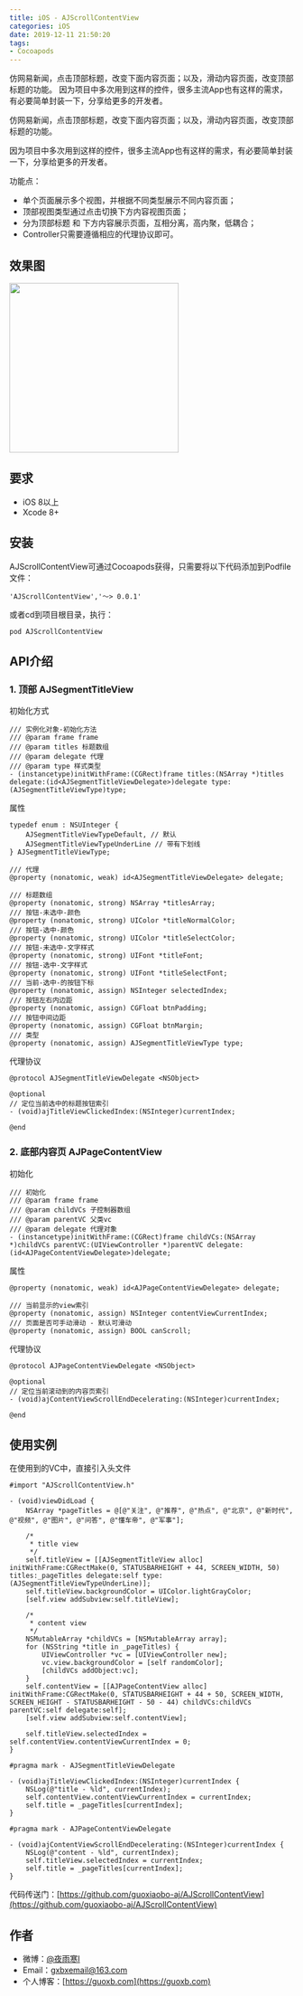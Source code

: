 ```yaml
---
title: iOS - AJScrollContentView
categories: iOS
date: 2019-12-11 21:50:20
tags:
- Cocoapods
---
```

仿网易新闻，点击顶部标题，改变下面内容页面；以及，滑动内容页面，改变顶部标题的功能。
因为项目中多次用到这样的控件，很多主流App也有这样的需求，有必要简单封装一下，分享给更多的开发者。
<!-- more -->

仿网易新闻，点击顶部标题，改变下面内容页面；以及，滑动内容页面，改变顶部标题的功能。

因为项目中多次用到这样的控件，很多主流App也有这样的需求，有必要简单封装一下，分享给更多的开发者。

功能点：

* 单个页面展示多个视图，并根据不同类型展示不同内容页面；
* 顶部视图类型通过点击切换下方内容视图页面；
* 分为顶部标题 和 下方内容展示页面，互相分离，高内聚，低耦合；
* Controller只需要遵循相应的代理协议即可。

## 效果图

<img src="AJScrollContentView/aj_scroll_contentview.gif" width="300">

## 要求

* iOS 8以上
* Xcode 8+

## 安装

AJScrollContentView可通过Cocoapods获得，只需要将以下代码添加到Podfile文件：

`'AJScrollContentView','〜> 0.0.1'`

或者cd到项目根目录，执行：

`pod AJScrollContentView`

## API介绍

### 1. 顶部 AJSegmentTitleView

初始化方式

```
/// 实例化对象-初始化方法
/// @param frame frame
/// @param titles 标题数组
/// @param delegate 代理
/// @param type 样式类型
- (instancetype)initWithFrame:(CGRect)frame titles:(NSArray *)titles delegate:(id<AJSegmentTitleViewDelegate>)delegate type:(AJSegmentTitleViewType)type;
```

属性

```
typedef enum : NSUInteger {
    AJSegmentTitleViewTypeDefault, // 默认
    AJSegmentTitleViewTypeUnderLine // 带有下划线
} AJSegmentTitleViewType;

/// 代理
@property (nonatomic, weak) id<AJSegmentTitleViewDelegate> delegate;

/// 标题数组
@property (nonatomic, strong) NSArray *titlesArray;
/// 按钮-未选中-颜色
@property (nonatomic, strong) UIColor *titleNormalColor;
/// 按钮-选中-颜色
@property (nonatomic, strong) UIColor *titleSelectColor;
/// 按钮-未选中-文字样式
@property (nonatomic, strong) UIFont *titleFont;
/// 按钮-选中-文字样式
@property (nonatomic, strong) UIFont *titleSelectFont;
/// 当前-选中-的按钮下标
@property (nonatomic, assign) NSInteger selectedIndex;
/// 按钮左右内边距
@property (nonatomic, assign) CGFloat btnPadding;
/// 按钮中间边距
@property (nonatomic, assign) CGFloat btnMargin;
/// 类型
@property (nonatomic, assign) AJSegmentTitleViewType type;
```

代理协议

```
@protocol AJSegmentTitleViewDelegate <NSObject>

@optional
// 定位当前选中的标题按钮索引
- (void)ajTitleViewClickedIndex:(NSInteger)currentIndex;

@end
```

### 2. 底部内容页 AJPageContentView

初始化

```
/// 初始化
/// @param frame frame
/// @param childVCs 子控制器数组
/// @param parentVC 父类vc
/// @param delegate 代理对象
- (instancetype)initWithFrame:(CGRect)frame childVCs:(NSArray *)childVCs parentVC:(UIViewController *)parentVC delegate:(id<AJPageContentViewDelegate>)delegate;
```

属性

```
@property (nonatomic, weak) id<AJPageContentViewDelegate> delegate;

/// 当前显示的view索引
@property (nonatomic, assign) NSInteger contentViewCurrentIndex;
/// 页面是否可手动滑动 - 默认可滑动
@property (nonatomic, assign) BOOL canScroll;
```

代理协议

```
@protocol AJPageContentViewDelegate <NSObject>

@optional
// 定位当前滚动到的内容页索引
- (void)ajContentViewScrollEndDecelerating:(NSInteger)currentIndex;

@end
```

## 使用实例

在使用到的VC中，直接引入头文件

`#import "AJScrollContentView.h"`

```
- (void)viewDidLoad {
	NSArray *pageTitles = @[@"关注", @"推荐", @"热点", @"北京", @"新时代", @"视频", @"图片", @"问答", @"懂车帝", @"军事"];
	
	/*
	 * title view
	 */
	self.titleView = [[AJSegmentTitleView alloc] initWithFrame:CGRectMake(0, STATUSBARHEIGHT + 44, SCREEN_WIDTH, 50) titles:_pageTitles delegate:self type:(AJSegmentTitleViewTypeUnderLine)];
	self.titleView.backgroundColor = UIColor.lightGrayColor;
	[self.view addSubview:self.titleView];
	    
	/*
	 * content view
	 */
	NSMutableArray *childVCs = [NSMutableArray array];
	for (NSString *title in _pageTitles) {
	    UIViewController *vc = [UIViewController new];
	    vc.view.backgroundColor = [self randomColor];
	    [childVCs addObject:vc];
	}
	self.contentView = [[AJPageContentView alloc] initWithFrame:CGRectMake(0, STATUSBARHEIGHT + 44 + 50, SCREEN_WIDTH, SCREEN_HEIGHT - STATUSBARHEIGHT - 50 - 44) childVCs:childVCs parentVC:self delegate:self];
	[self.view addSubview:self.contentView];
	    
	self.titleView.selectedIndex = self.contentView.contentViewCurrentIndex = 0;
}

#pragma mark - AJSegmentTitleViewDelegate

- (void)ajTitleViewClickedIndex:(NSInteger)currentIndex {
    NSLog(@"title - %ld", currentIndex);
    self.contentView.contentViewCurrentIndex = currentIndex;
    self.title = _pageTitles[currentIndex];
}

#pragma mark - AJPageContentViewDelegate

- (void)ajContentViewScrollEndDecelerating:(NSInteger)currentIndex {
    NSLog(@"content - %ld", currentIndex);
    self.titleView.selectedIndex = currentIndex;
    self.title = _pageTitles[currentIndex];
}
```

代码传送门：[https://github.com/guoxiaobo-aj/AJScrollContentView](https://github.com/guoxiaobo-aj/AJScrollContentView)

## 作者

* 微博：[@夜雨寒I](https://weibo.com/p/1005055104640336)
* Email：gxbxemail@163.com
* 个人博客：[https://guoxb.com](https://guoxb.com)
